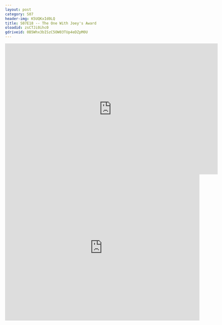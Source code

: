 ```yaml
---
layout: post 
category: S07 
header-img: K5UQKxId0LQ 
title: S07E18 -- The One With Joey's Award 
oloadid: zsCTJi0ihc0 
gdriveid: 0B5Whx3bISzC5OW03TUp4eDZpM0U 
--- 
```

<!--more--> 
<iframe src='https://openload.co/embed/zsCTJi0ihc0/' width='700' height='430' frameborder='0' scrolling='no' allowfullscreen='allowfullscreen'></iframe> 
<iframe src='https://drive.google.com/file/d/0B5Whx3bISzC5OW03TUp4eDZpM0U/preview' width='640' height='480' frameborder='0' scrolling='no' allowfullscreen='allowfullscreen'></iframe> 